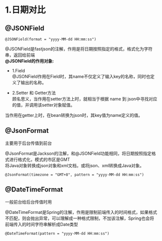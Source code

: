 # 1.日期对比

## @JSONField

```
@JSONField(format = "yyyy-MM-dd HH:mm:ss")
```


@JSONField是fastjson的注解，作用是将日期按照指定的格式，格式化为字符串，返回给前端  
**@JSONField的作用对象:**

* 1.Field  
  @JSONField作用在Field时，其name不仅定义了输入key的名称，同时也定义了输出的名称。

* 2.Setter 和 Getter方法  
  顾名思义，当作用在setter方法上时，就相当于根据 name 到 json中寻找对应的值，并调用该setter对象赋值。

当作用在getter上时，在bean转换为json时，其key值为name定义的值。


## @JsonFormat

主要用于后台传值到前台

@JsonFormat是Jackson的注解，和@JSONField功能相同，将日期按照指定格式进行格式化，模式的市区是GMT  
将Java对象转换成json对象和xml文档，或将json、xml转换成Java对象。

```
@JsonFormat(timezone = "GMT+8", pattern = "yyyy-MM-dd HH:mm:ss")
```

## @DateTimeFormat

一般前台给后台传值时用

@DateTimeFormat是Spring的注解，作用是限制前端传入的时间格式，如果格式不匹配，则会抛出异常，可以理解成一种格式限制，不加该注解，Spring也会将前端传入的时间字符串解析成Date类型

```
@DateTimeFormat(pattern = "yyyy-MM-dd HH:mm:ss")
```



